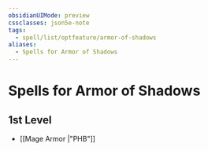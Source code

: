 ```yaml
---
obsidianUIMode: preview
cssclasses: json5e-note
tags:
  - spell/list/optfeature/armor-of-shadows
aliases:
  - Spells for Armor of Shadows
---
```

# Spells for Armor of Shadows

## 1st Level

- [[Mage Armor \|"PHB"]]
